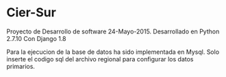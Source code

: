 # Cier-Sur
Proyecto de Desarrollo de software 24-Mayo-2015.
Desarrollado en Python 2.7.10
Con Django 1.8

Para la ejecucion de la base de datos ha sido implementada en Mysql.
Solo inserte el codigo sql del archivo regional para configurar los datos primarios.


